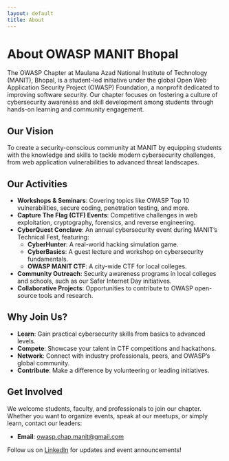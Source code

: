 ```yaml
---
layout: default
title: About
---
```

# About OWASP MANIT Bhopal

The OWASP Chapter at Maulana Azad National Institute of Technology (MANIT), Bhopal, is a student-led initiative under the global Open Web Application Security Project (OWASP) Foundation, a nonprofit dedicated to improving software security. Our chapter focuses on fostering a culture of cybersecurity awareness and skill development among students through hands-on learning and community engagement.

## Our Vision
To create a security-conscious community at MANIT by equipping students with the knowledge and skills to tackle modern cybersecurity challenges, from web application vulnerabilities to advanced threat landscapes.

## Our Activities
- **Workshops & Seminars**: Covering topics like OWASP Top 10 vulnerabilities, secure coding, penetration testing, and more.
- **Capture The Flag (CTF) Events**: Competitive challenges in web exploitation, cryptography, forensics, and reverse engineering.
- **CyberQuest Conclave**: An annual cybersecurity event during MANIT’s Technical Fest, featuring:
  - **CyberHunter**: A real-world hacking simulation game.
  - **CyberBasics**: A guest lecture and workshop on cybersecurity fundamentals.
  - **OWASP MANIT CTF**: A city-wide CTF for local colleges.
- **Community Outreach**: Security awareness programs in local colleges and schools, such as our Safer Internet Day initiatives.
- **Collaborative Projects**: Opportunities to contribute to OWASP open-source tools and research.

## Why Join Us?
- **Learn**: Gain practical cybersecurity skills from basics to advanced levels.
- **Compete**: Showcase your talent in CTF competitions and hackathons.
- **Network**: Connect with industry professionals, peers, and OWASP’s global community.
- **Contribute**: Make a difference by volunteering or leading initiatives.

## Get Involved
We welcome students, faculty, and professionals to join our chapter. Whether you want to organize events, speak at our meetups, or simply learn, contact our leaders:
- **Email**: owasp.chap.manit@gmail.com

Follow us on [LinkedIn](https://www.linkedin.com/company/owasp-manit-bhopal) for updates and event announcements!